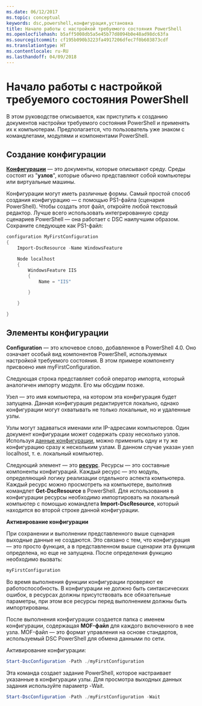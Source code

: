 ```yaml
---
ms.date: 06/12/2017
ms.topic: conceptual
keywords: dsc,powershell,конфигурация,установка
title: Начало работы с настройкой требуемого состояния PowerShell
ms.openlocfilehash: b5aff5008db5a5e45b77d8094b0e48ad98dc63fa
ms.sourcegitcommit: cf195b090b3223fa4917206dfec7f0b603873cdf
ms.translationtype: HT
ms.contentlocale: ru-RU
ms.lasthandoff: 04/09/2018
---
```

# <a name="getting-started-with-powershell-desired-state-configuration"></a>Начало работы с настройкой требуемого состояния PowerShell #

В этом руководстве описывается, как приступить к созданию документов настройки требуемого состояния PowerShell и применять их к компьютерам. Предполагается, что пользователь уже знаком с командлетами, модулями и компонентами PowerShell.


## <a name="create-a-configuration"></a>Создание конфигурации ##

[**Конфигурации**](https://msdn.microsoft.com/powershell/dsc/configurations) — это документы, которые описывают среду. Среды состоят из "**узлов**", которые обычно представляют собой компьютеры или виртуальные машины.

Конфигурации могут иметь различные формы. Самый простой способ создания конфигурацию — с помощью PS1-файла (сценария PowerShell). Чтобы создать этот файл, откройте любой текстовый редактор. Лучше всего использовать интегрированную среду сценариев PowerShell — она работает с DSC наилучшим образом. Сохраните следующее как PS1-файл:

```powershell
configuration MyFirstConfiguration
{
    Import-DscResource -Name WindowsFeature

    Node localhost
    {
        WindowsFeature IIS
        {
            Name = "IIS"

        }

    }

}
```
## <a name="parts-of-a-configuration"></a>Элементы конфигурации ##
**Configuration** — это ключевое слово, добавленное в PowerShell 4.0. Оно означает особый вид компонентов PowerShell, используемых настройкой требуемого состояния. В этом примере компоненту присвоено имя myFirstConfiguration.

Следующая строка представляет собой оператор импорта, который аналогичен импорту модуля. Его мы обсудим позже.

Узел — это имя компьютера, на котором эта конфигурация будет запущена. Данная конфигурация редактируется локально, однако конфигурации могут охватывать не только локальные, но и удаленные узлы.

Узлы могут задаваться именами или IP-адресами компьютеров. Один документ конфигурации может содержать сразу несколько узлов. Используя [данные конфигурации](https://msdn.microsoft.com/powershell/dsc/configdata), можно применить одну и ту же конфигурацию сразу к нескольким узлам. В данном случае указан узел localhost, т. е. локальный компьютер.

Следующий элемент — это [**ресурс**](https://msdn.microsoft.com/powershell/dsc/resources). Ресурсы — это составные компоненты конфигураций. Каждый ресурс — это модуль, определяющий логику реализации отдельного аспекта компьютера. Каждый ресурс можно просмотреть на компьютере, выполнив командлет **Get-DscResource** в PowerShell. Для использования в конфигурации ресурсы необходимо импортировать на локальный компьютер с помощью командлета **Import-DscResource**, который находится во второй строке данной конфигурации.

**Активирование конфигурации**

При сохранении и выполнении представленного выше сценария выходные данные не создаются. Это связано с тем, что конфигурация — это просто функция, а в представленном выше сценарии эта функция определена, но еще не запущена. После определения функцию необходимо вызвать:
```powershell
myFirstConfiguration
```

Во время выполнения функции конфигурации проверяют ее работоспособность. В конфигурации не должно быть синтаксических ошибок, в ресурсах должны присутствовать все обязательные параметры, при этом все ресурсы перед выполнением должны быть импортированы.

После выполнения конфигурации создается папка с именем конфигурации, содержащая **MOF-файл** для каждого включенного в нее узла. MOF-файл — это формат управления на основе стандартов, используемый DSC PowerShell для обмена данными по сети.

Активирование конфигурации:
```powershell
Start-DscConfiguration -Path ./myFirstConfiguration
```
Эта команда создает задание PowerShell, которое настраивает указанные в конфигурации узлы. Для просмотра выходных данных задания используйте параметр -Wait.
```powershell
Start-DscConfiguration -Path ./myFirstConfiguration -Wait
```